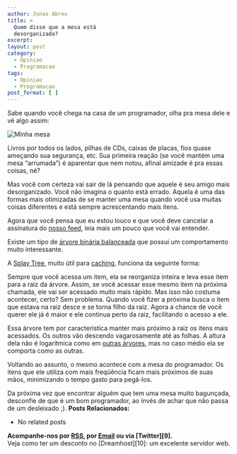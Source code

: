 ```yaml
---
author: Jonas Abreu
title: >
  Quem disse que a mesa está
  desorganizada?
excerpt:
layout: post
category:
  - Opiniao
  - Programacao
tags:
  - Opiniao
  - Programacao
post_format: [ ]
---
```

Sabe quando você chega na casa de um programador, olha pra mesa dele e vê algo assim:

![Minha mesa][1]

Livros por todos os lados, pilhas de CDs, caixas de placas, fios quase ameçando sua segurança, etc. Sua primeira reação (se você mantém uma mesa “arrumada”) é aparentar que nem notou, afinal amizade é pra essas coisas, né?

Mas você com certeza vai sair de lá pensando que aquele é seu amigo mais desorganizado. Você não imagina o quanto está errado. Aquela é uma das formas mais otimizadas de se manter uma mesa quando você usa muitas coisas diferentes e está sempre acrescentando mais itens.

Agora que você pensa que eu estou louco e que você deve cancelar a assinatura do [nosso feed][2], leia mais um pouco que você vai entender.

Existe um tipo de [árvore binária balanceada][3] que possui um comportamento muito interessante. 

A [Splay Tree][4], muito útil para [caching][5], funciona da seguinte forma:

Sempre que você acessa um item, ela se reorganiza inteira e leva esse item para a raiz da árvore. Assim, se você acessar esse mesmo item na próxima chamada, ele vai ser acessado muito mais rápido. Mas isso não costuma acontecer, certo? Sem problema. Quando você fizer a próxima busca o item que estava na raiz desce e se torna filho da raiz. Agora a chance de você querer ele já é maior e ele continua perto da raiz, facilitando o acesso a ele.

Essa árvore tem por característica manter mais próximo à raiz os itens mais acessados. Os outros vão descendo vagarosamente até as folhas. A altura dela não é logarítmica como em [outras árvores][6], mas no caso médio ela se comporta como as outras.

Voltando ao assunto, o mesmo acontece com a mesa do programador. Os itens que ele utiliza com mais freqüência ficam mais próximos de suas mãos, minimizando o tempo gasto para pegá-los.

Da próxima vez que encontrar alguém que tem uma mesa muito bagunçada, desconfie de que é um bom programador, ao invés de achar que não passa de um desleixado ;). 
**Posts Relacionados:** 
*   No related posts









**Acompanhe-nos por [ RSS][2], por [Email][8] ou via [Twitter][9].**  
Veja como ter um desconto no [Dreamhost][10]: um excelente servidor web.

 [1]: http://vidageek.net/public/images/mesa.jpg
 [2]: http://feeds.feedburner.com/VidaGeek
 [3]: http://en.wikipedia.org/wiki/Self-balancing_binary_search_tree
 [4]: http://en.wikipedia.org/wiki/Splay_tree
 [5]: http://en.wikipedia.org/wiki/Cache
 [6]: http://en.wikipedia.org/wiki/AVL_tree
 [7]: https://twitter.com/share
 [8]: http://feedburner.google.com/fb/a/mailverify?uri=VidaGeek&loc=pt_BR


